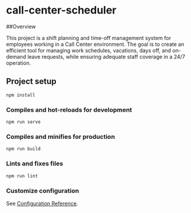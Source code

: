 # call-center-scheduler

##Overview

This project is a shift planning and time-off management system for employees working in a Call Center environment. The goal is to create an efficient tool for managing work schedules, vacations, days off, and on-demand leave requests, while ensuring adequate staff coverage in a 24/7 operation.

## Project setup
```
npm install
```

### Compiles and hot-reloads for development
```
npm run serve
```

### Compiles and minifies for production
```
npm run build
```

### Lints and fixes files
```
npm run lint
```

### Customize configuration
See [Configuration Reference](https://cli.vuejs.org/config/).
